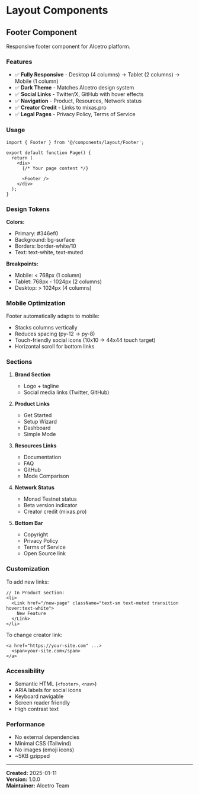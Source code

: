 # Layout Components

## Footer Component

Responsive footer component for AIcetro platform.

### Features

- ✅ **Fully Responsive** - Desktop (4 columns) → Tablet (2 columns) → Mobile (1 column)
- ✅ **Dark Theme** - Matches AIcetro design system
- ✅ **Social Links** - Twitter/X, GitHub with hover effects
- ✅ **Navigation** - Product, Resources, Network status
- ✅ **Creator Credit** - Links to mixas.pro
- ✅ **Legal Pages** - Privacy Policy, Terms of Service

### Usage

```tsx
import { Footer } from '@/components/layout/Footer';

export default function Page() {
  return (
    <div>
      {/* Your page content */}
      
      <Footer />
    </div>
  );
}
```

### Design Tokens

**Colors:**
- Primary: #346ef0
- Background: bg-surface
- Borders: border-white/10
- Text: text-white, text-muted

**Breakpoints:**
- Mobile: < 768px (1 column)
- Tablet: 768px - 1024px (2 columns)
- Desktop: > 1024px (4 columns)

### Mobile Optimization

Footer automatically adapts to mobile:
- Stacks columns vertically
- Reduces spacing (py-12 → py-8)
- Touch-friendly social icons (10x10 → 44x44 touch target)
- Horizontal scroll for bottom links

### Sections

1. **Brand Section**
   - Logo + tagline
   - Social media links (Twitter, GitHub)

2. **Product Links**
   - Get Started
   - Setup Wizard
   - Dashboard
   - Simple Mode

3. **Resources Links**
   - Documentation
   - FAQ
   - GitHub
   - Mode Comparison

4. **Network Status**
   - Monad Testnet status
   - Beta version indicator
   - Creator credit (mixas.pro)

5. **Bottom Bar**
   - Copyright
   - Privacy Policy
   - Terms of Service
   - Open Source link

### Customization

To add new links:

```tsx
// In Product section:
<li>
  <Link href="/new-page" className="text-sm text-muted transition hover:text-white">
    New Feature
  </Link>
</li>
```

To change creator link:

```tsx
<a href="https://your-site.com" ...>
  <span>your-site.com</span>
</a>
```

### Accessibility

- Semantic HTML (`<footer>`, `<nav>`)
- ARIA labels for social icons
- Keyboard navigable
- Screen reader friendly
- High contrast text

### Performance

- No external dependencies
- Minimal CSS (Tailwind)
- No images (emoji icons)
- ~5KB gzipped

---

**Created:** 2025-01-11  
**Version:** 1.0.0  
**Maintainer:** AIcetro Team

